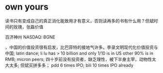 # own yours

读书只有变成自己的真正消化能致用才有意义，否则读再多的书有什么用？但斌时间的玫瑰，张磊价值

百济神州 NASDAQ: BGNE

，中国的价值投资很有启发，比巴菲特的接地气许多。李录文明现代化价值投资与中国; latin dance; li lu has > 10 billion and only 1/10 is in US other 90% is in RMB; micron peers; 四十岁前没有投资者，缺乏理性，被下半身主宰，动物性太大太多; 但斌买拼多多； pdd 6 times IPO; bili 10 times IPO already
